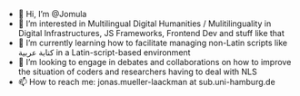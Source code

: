 - 👋 Hi, I’m @Jomula
- 👀 I’m interested in Multilingual Digital Humanities / Mulitilinguality in Digital Infrastructures, JS Frameworks, Frontend Dev and stuff like that
- 🌱 I’m currently learning how to facilitate managing non-Latin scripts like كتابة عربية in a Latin-script-based environment
- 💞️ I’m looking to engage in debates and collaborations on how to improve the situation of coders and researchers having to deal with NLS
- 📫 How to reach me: jonas.mueller-laackman at sub.uni-hamburg.de

<!---
Jomula/Jomula is a ✨ special ✨ repository because its `README.md` (this file) appears on your GitHub profile.
You can click the Preview link to take a look at your changes.
--->
